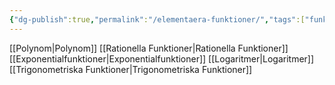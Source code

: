 ```yaml
---
{"dg-publish":true,"permalink":"/elementaera-funktioner/","tags":["funktionsteori"]}
---
```


[[Polynom\|Polynom]]
[[Rationella Funktioner\|Rationella Funktioner]]
[[Exponentialfunktioner\|Exponentialfunktioner]]
[[Logaritmer\|Logaritmer]]
[[Trigonometriska Funktioner\|Trigonometriska Funktioner]]